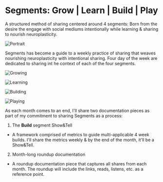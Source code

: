 # Segments: Grow | Learn | Build | Play

A structured method of sharing centered around 4 segments: Born from the desire the engage with social mediums intentionally while learning & sharing to nourish neuroplasticity. 

![Portrait](https://segments-imgs.s3.us-west-1.amazonaws.com/rooftop.jpeg)

Segments has become a guide to a weekly practice of sharing that weaves nourishing neuroplasticity with intentional sharing. Four day of the week are dedicated to sharing int he context of each of the four segments.

![Growing](https://segments-imgs.s3.us-west-1.amazonaws.com/growing.jpg)


![Learning](https://segments-imgs.s3.us-west-1.amazonaws.com/learning.jpg)


![Building](https://segments-imgs.s3.us-west-1.amazonaws.com/building.jpg)


![Playing](https://segments-imgs.s3.us-west-1.amazonaws.com/playing.jpg)

As each month comes to an end, I'll share two documentation pieces as part of my commitment to sharing Segments as a process:

1. The **Build** segment Show&Tell
- A framework comprised of metrics to guide multi-applicable 4 week builds. I'll share the metrics weekly & by the end of the month, it'll be a Show&Tell. 
2. Month-long roundup documentation 
- A roundup documentation piece that captures all shares from each month. The roundup will include the links, reads, listens, etc. as a reference point.

